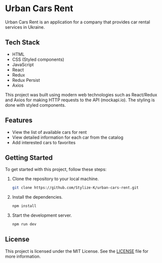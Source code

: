 # Urban Cars Rent

Urban Cars Rent is an application for a company that provides car rental services in Ukraine.

## Tech Stack

- HTML
- CSS (Styled components)
- JavaScript
- React
- Redux
- Redux Persist
- Axios

This project was built using modern web technologies such as React/Redux and Axios for making HTTP requests to the API (mockapi.io). 
The styling is done with styled components.

## Features

- View the list of available cars for rent
- View detailed information for each car from the catalog
- Add interested cars to favorites

## Getting Started

To get started with this project, follow these steps:

1. Clone the repository to your local machine.
   ```bash
   git clone https://github.com/Stylize-K/urban-cars-rent.git
   ```
2. Install the dependencies.
   ```bash
   npm install
   ```
3. Start the development server.
   ```bash
   npm run dev
   ```

## License

This project is licensed under the MIT License. See the [LICENSE](LICENSE) file
for more information.


